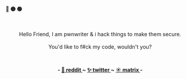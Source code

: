 
 <p align="left"><b><pwn>🔴 🟡 🟢</pwn></b></p>
 <br>
 <p align="center">
      Hello Friend, I am pwnwriter & i hack things to make them secure.<br>
      <br>
      <pwn>You'd like to f#ck my code, wouldn't you?<br></pwn>
  </p>
<br>
<p align="center"><b><pwn> - 
 <a href="https://www.reddit.com/user/Nabeen0x01">🌙 reddit </a>
 ~
 <a href="https://twitter.com/pwnwriter"> ✨ twitter </a>
 ~
 <a href="https://matrix.to/#/@pwnwriter:matrix.org"> ☀️ matrix </a> 
 - </pwn></b></p>


